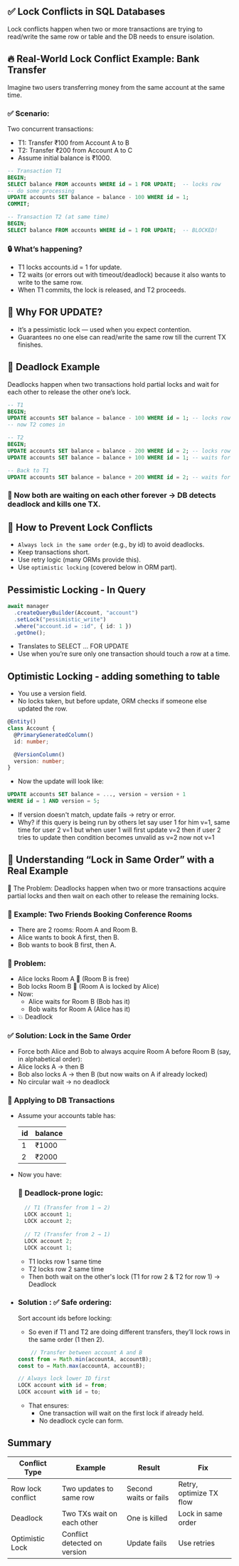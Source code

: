 ## ✅ Lock Conflicts in SQL Databases
Lock conflicts happen when two or more transactions are trying to read/write the same row or table and the DB needs to ensure isolation.

## 🔥 Real-World Lock Conflict Example: Bank Transfer
Imagine two users transferring money from the same account at the same time.

### ✅ Scenario:
Two concurrent transactions:
- T1: Transfer ₹100 from Account A to B
- T2: Transfer ₹200 from Account A to C
- Assume initial balance is ₹1000.

```sql
-- Transaction T1
BEGIN;
SELECT balance FROM accounts WHERE id = 1 FOR UPDATE;  -- locks row
-- do some processing
UPDATE accounts SET balance = balance - 100 WHERE id = 1;
COMMIT;

-- Transaction T2 (at same time)
BEGIN;
SELECT balance FROM accounts WHERE id = 1 FOR UPDATE;  -- BLOCKED!
```

### 🔒 What’s happening?
- T1 locks accounts.id = 1 for update.
- T2 waits (or errors out with timeout/deadlock) because it also wants to write to the same row.
- When T1 commits, the lock is released, and T2 proceeds.

## 🧠 Why FOR UPDATE?
- It’s a pessimistic lock — used when you expect contention.
- Guarantees no one else can read/write the same row till the current TX finishes.

## 🧨 Deadlock Example
Deadlocks happen when two transactions hold partial locks and wait for each other to release the other one’s lock.
```sql
-- T1
BEGIN;
UPDATE accounts SET balance = balance - 100 WHERE id = 1; -- locks row 1
-- now T2 comes in

-- T2
BEGIN;
UPDATE accounts SET balance = balance - 200 WHERE id = 2; -- locks row 2
UPDATE accounts SET balance = balance + 100 WHERE id = 1; -- waits for T1

-- Back to T1
UPDATE accounts SET balance = balance + 200 WHERE id = 2; -- waits for T2
```
### 🔁 Now both are waiting on each other forever → DB detects deadlock and kills one TX.


## 🔧 How to Prevent Lock Conflicts
- `Always lock in the same order` (e.g., by id) to avoid deadlocks.
- Keep transactions short.
- Use retry logic (many ORMs provide this).
- Use `optimistic locking` (covered below in ORM part).

## Pessimistic Locking - In Query
```ts
await manager
  .createQueryBuilder(Account, "account")
  .setLock("pessimistic_write")
  .where("account.id = :id", { id: 1 })
  .getOne();
```
- Translates to SELECT ... FOR UPDATE
- Use when you’re sure only one transaction should touch a row at a time.


## Optimistic Locking - adding something to table
- You use a version field.
- No locks taken, but before update, ORM checks if someone else updated the row.
```ts
@Entity()
class Account {
  @PrimaryGeneratedColumn()
  id: number;

  @VersionColumn()
  version: number;
}
```
- Now the update will look like:
```sql
UPDATE accounts SET balance = ..., version = version + 1
WHERE id = 1 AND version = 5;
```
- If version doesn't match, update fails → retry or error.
- Why? if this query is being run by others let say user 1 for him v=1, same time for user 2  v=1 but when user 1 will first update v=2 then if user 2 tries to update then condition becomes unvalid as v=2 now not v=1

## 🔁 Understanding “Lock in Same Order” with a Real Example
🎯 The Problem:
Deadlocks happen when two or more transactions acquire partial locks and then wait on each other to release the remaining locks.
### 🧍 Example: Two Friends Booking Conference Rooms
- There are 2 rooms: Room A and Room B.
- Alice wants to book A first, then B.
- Bob wants to book B first, then A.
### 🔴 Problem:
- Alice locks Room A 🛑 (Room B is free)
- Bob locks Room B 🛑 (Room A is locked by Alice)
- Now:
    - Alice waits for Room B (Bob has it)
    - Bob waits for Room A (Alice has it)
- 💥 Deadlock

### ✅ Solution: Lock in the Same Order
- Force both Alice and Bob to always acquire Room A before Room B (say, in alphabetical order):
- Alice locks A → then B
- Bob also locks A → then B (but now waits on A if already locked)
- No circular wait → no deadlock

### 🔁 Applying to DB Transactions
- Assume your accounts table has:

   | id | balance |
   | -- | ------- |
   | 1  | ₹1000   |
   | 2  | ₹2000   |

- Now you have:
  ### 🔴 Deadlock-prone logic: 
  ```ts
    // T1 (Transfer from 1 → 2)
    LOCK account 1;
    LOCK account 2;
    
    // T2 (Transfer from 2 → 1)
    LOCK account 2;
    LOCK account 1;
  ```
  - T1 locks row 1 same time
  - T2 locks row 2 same time
  - Then both wait on the other's lock (T1 for row 2 & T2 for row 1) → Deadlock
- ### Solution : ✅ Safe ordering:
    Sort account ids before locking:
    - So even if T1 and T2 are doing different transfers, they’ll lock rows in the same order (1 then 2).
    ```ts
        // Transfer between account A and B
    const from = Math.min(accountA, accountB);
    const to = Math.max(accountA, accountB);
    
    // Always lock lower ID first
    LOCK account with id = from;
    LOCK account with id = to;
    ```
    - That ensures:
      - One transaction will wait on the first lock if already held.
      - No deadlock cycle can form.

##  Summary
| Conflict Type     | Example                      | Result                | Fix                     |
| ----------------- | ---------------------------- | --------------------- | ----------------------- |
| Row lock conflict | Two updates to same row      | Second waits or fails | Retry, optimize TX flow |
| Deadlock          | Two TXs wait on each other   | One is killed         | Lock in same order      |
| Optimistic Lock   | Conflict detected on version | Update fails          | Use retries             |
